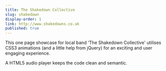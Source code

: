```yaml
---
title: The Shakedown Collective
slug: shakedown
display-order: 1
link: http://www.shakedowns.co.uk
published: true
---
```


This one page showcase for local band 'The Shakedown Collective' utilises CSS3 animations (and a little help from jQuery) for an exciting and user engaging experience.

A HTML5 audio player keeps the code clean and semantic.
